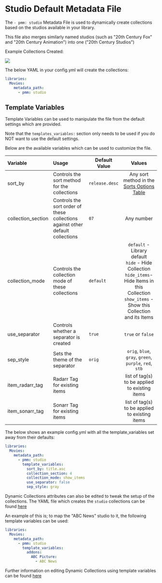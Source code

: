 # Studio Default Metadata File

The `- pmm: studio` Metadata File is used to dynamically create collections based on the studios available in your library.

This file also merges similarly named studios (such as "20th Century Fox" and "20th Century Animation") into one ("20th Century Studios")

Example Collections Created:

![](../images/studio.png)

The below YAML in your config.yml will create the collections:
```yaml
libraries:
  Movies:
    metadata_path:
      - pmm: studio
```


## Template Variables
Template Variables can be used to manipulate the file from the default settings which are provided. 

Note that the `templates_variables:` section only needs to be used if you do NOT want to use the default settings.

Below are the available variables which can be used to customize the file.


| Variable           | Usage                                                                          | Default Value  |                                                                             Values                                                                             |
|:-------------------|:-------------------------------------------------------------------------------|----------------|:--------------------------------------------------------------------------------------------------------------------------------------------------------------:|
| sort_by            | Controls the sort method for the collections                                   | `release.desc` |                                                  Any sort method in the [Sorts Options Table](#sort-options)                                                   |
| collection_section | Controls the sort order of these collections against other default collections | `07`           |                                                                           Any number                                                                           |
| collection_mode    | Controls the collection mode of these collections                              | `default`      | `default` - Library default<br/>`hide` - Hide Collection<br/>`hide_items`- Hide Items in this Collection<br/>`show_items` - Show this Collection and its Items |
| use_separator      | Controls whether a separator is created                                        | `true`         |                                                                       `true` or `false`                                                                        |
| sep_style          | Sets the theme of the separator                                                | `orig`         |                                                    `orig`, `blue`, `gray`, `green`, `purple`, `red`, `stb`                                                     |
| item_radarr_tag    | Radarr Tag for existing items                                                  |                |                                                         list of tag(s) to be applied to existing items                                                         |
| item_sonarr_tag    | Sonarr Tag for existing items                                                  |                |                                                         list of tag(s) to be applied to existing items                                                         |

The below shows an example config.yml with all the template_variables set away from their defaults:

```yaml
libraries:
  Movies:
    metadata_path:
      - pmm: studio
        template_variables:
          sort_by: title.asc
          collection_section: 4
          collection_mode: show_items
          use_separator: false
          sep_style: gray
```

Dynamic Collections attributes can also be edited to tweak the setup of the collections. The YAML file which creates the `studio` collections can be found [here](https://github.com/meisnate12/Plex-Meta-Manager/blob/defaults/defaults/both/studio.yml)

An example of this is; to map the "ABC News" studio to it, the following template variables can be used:

```yaml
libraries:
  Movies:
    metadata_path:
      - pmm: studio
        template_variables:
          addons:
            ABC Picture:
              - ABC News
```

Further information on editing Dynamic Collections using template variables can be found [here](https://metamanager.wiki/en/latest/home/guides/defaults.html#customizing-configs)
